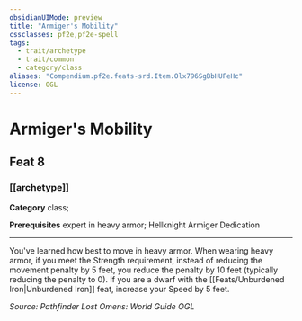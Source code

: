 ```yaml
---
obsidianUIMode: preview
title: "Armiger's Mobility"
cssclasses: pf2e,pf2e-spell
tags:
  - trait/archetype
  - trait/common
  - category/class
aliases: "Compendium.pf2e.feats-srd.Item.Olx796SgBbHUFeHc"
license: OGL
---
```

# Armiger's Mobility
## Feat 8
### [[archetype]]

**Category** class; 



**Prerequisites** expert in heavy armor; Hellknight Armiger Dedication
* * *
You've learned how best to move in heavy armor. When wearing heavy armor, if you meet the Strength requirement, instead of reducing the movement penalty by 5 feet, you reduce the penalty by 10 feet (typically reducing the penalty to 0). If you are a dwarf with the [[Feats/Unburdened Iron|Unburdened Iron]] feat, increase your Speed by 5 feet.

*Source: Pathfinder Lost Omens: World Guide*
*OGL*